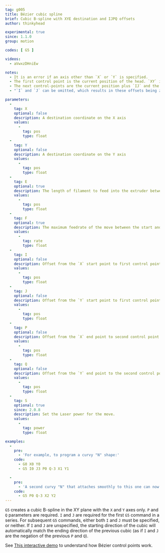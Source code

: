 ```yaml
---
tag: g005
title: Bézier cubic spline
brief: Cubic B-spline with XYE destination and IJPQ offsets
author: thinkyhead

experimental: true
since: 1.1.0
group: motion

codes: [ G5 ]

videos:
  - aVwxzDHniEw

notes:
  - It is an error if an axis other than `X` or `Y` is specified.
  - The first control point is the current position of the head. `XY` is the destination (the last control point of the spline).
  - The next control-points are the current position plus `IJ` and the current position plus `PQ`.
  - "`I` and `J` can be omitted, which results in these offsets being zero. This produces a 3-point spline (try the [interactive demo](//www.geogebra.org/m/WPHQ9rUt)). However, `P` and `Q` are required (otherwise you just get a linear movement)."

parameters:
  -
    tag: X
    optional: false
    description: A destination coordinate on the X axis
    values:
      -
        tag: pos
        type: float
  -
    tag: Y
    optional: false
    description: A destination coordinate on the Y axis
    values:
      -
        tag: pos
        type: float
  -
    tag: E
    optional: true
    description: The length of filament to feed into the extruder between the start and end point
    values:
      -
        tag: pos
        type: float
  -
    tag: F
    optional: true
    description: The maximum feedrate of the move between the start and end point (in current units per second). This value applies to all subsequent moves.
    values:
      -
        tag: rate
        type: float
  -
    tag: I
    optional: false
    description: Offset from the `X` start point to first control point
    values:
      -
        tag: pos
        type: float
  -
    tag: J
    optional: false
    description: Offset from the `Y` start point to first control point
    values:
      -
        tag: pos
        type: float
  -
    tag: P
    optional: false
    description: Offset from the `X` end point to second control point
    values:
      -
        tag: pos
        type: float
  -
    tag: Q
    optional: false
    description: Offset from the `Y` end point to the second control point
    values:
      -
        tag: pos
        type: float
  -
    tag: S
    optional: true
    since: 2.0.8
    description: Set the Laser power for the move.
    values:
      -
        tag: power
        type: float

examples:
  -
    pre:
      - 'For example, to program a curvy "N" shape:'
    code:
      - G0 X0 Y0
      - G5 I0 J3 P0 Q-3 X1 Y1

  -
    pre:
      - 'A second curvy "N" that attaches smoothly to this one can now be made without specifying `I` and `J`:'
    code:
      - G5 P0 Q-3 X2 Y2
---
```

`G5` creates a cubic B-spline in the XY plane with the `X` and `Y` axes only. `P` and `Q` parameters are required. `I` and `J` are required for the first `G5` command in a series. For subsequent `G5` commands, either both `I` and `J` must be specified, or neither. If `I` and `J` are unspecified, the starting direction of the cubic will automatically match the ending direction of the previous cubic (as if `I` and `J` are the negation of the previous `P` and `Q`).

See [This interactive demo](//www.geogebra.org/m/WPHQ9rUt) to understand how Bézier control points work.
